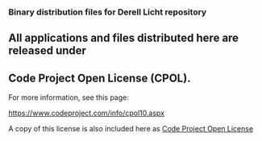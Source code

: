 ### Binary distribution files for Derell Licht repository

## All applications and files distributed here are released under 
## Code Project Open License (CPOL).
For more information, see this page:
https://www.codeproject.com/info/cpol10.aspx

A copy of this license is also included here as 
[Code Project Open License](cpol.htm)


